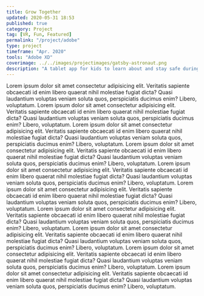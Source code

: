 ```yaml
---
title: Grow Together
updated: 2020-05-31 18:53
published: true
category: Project
tag: [VR, Fun, Featured]
permalink: "/project/adobe"
type: project
timeframe: "Apr. 2020"
tools: "Adobe XD"
coverimage: ../../images/projectimages/gatsby-astronaut.png
description: "A tablet app for kids to learn about and stay safe during the international pandemic through tending to a virtual garden. Designed for US-college-wide Adobe + Nickelodeon Creative Jam, at which my teammate and I received 6th place out of 145 teams."
---
```


Lorem ipsum dolor sit amet consectetur adipisicing elit. Veritatis sapiente obcaecati id enim libero quaerat nihil molestiae fugiat dicta? Quasi laudantium voluptas veniam soluta quos, perspiciatis ducimus enim? Libero, voluptatum.
Lorem ipsum dolor sit amet consectetur adipisicing elit. Veritatis sapiente obcaecati id enim libero quaerat nihil molestiae fugiat dicta? Quasi laudantium voluptas veniam soluta quos, perspiciatis ducimus enim? Libero, voluptatum.
Lorem ipsum dolor sit amet consectetur adipisicing elit. Veritatis sapiente obcaecati id enim libero quaerat nihil molestiae fugiat dicta? Quasi laudantium voluptas veniam soluta quos, perspiciatis ducimus enim? Libero, voluptatum.
Lorem ipsum dolor sit amet consectetur adipisicing elit. Veritatis sapiente obcaecati id enim libero quaerat nihil molestiae fugiat dicta? Quasi laudantium voluptas veniam soluta quos, perspiciatis ducimus enim? Libero, voluptatum.
Lorem ipsum dolor sit amet consectetur adipisicing elit. Veritatis sapiente obcaecati id enim libero quaerat nihil molestiae fugiat dicta? Quasi laudantium voluptas veniam soluta quos, perspiciatis ducimus enim? Libero, voluptatum.
Lorem ipsum dolor sit amet consectetur adipisicing elit. Veritatis sapiente obcaecati id enim libero quaerat nihil molestiae fugiat dicta? Quasi laudantium voluptas veniam soluta quos, perspiciatis ducimus enim? Libero, voluptatum.
Lorem ipsum dolor sit amet consectetur adipisicing elit. Veritatis sapiente obcaecati id enim libero quaerat nihil molestiae fugiat dicta? Quasi laudantium voluptas veniam soluta quos, perspiciatis ducimus enim? Libero, voluptatum.
Lorem ipsum dolor sit amet consectetur adipisicing elit. Veritatis sapiente obcaecati id enim libero quaerat nihil molestiae fugiat dicta? Quasi laudantium voluptas veniam soluta quos, perspiciatis ducimus enim? Libero, voluptatum.
Lorem ipsum dolor sit amet consectetur adipisicing elit. Veritatis sapiente obcaecati id enim libero quaerat nihil molestiae fugiat dicta? Quasi laudantium voluptas veniam soluta quos, perspiciatis ducimus enim? Libero, voluptatum.
Lorem ipsum dolor sit amet consectetur adipisicing elit. Veritatis sapiente obcaecati id enim libero quaerat nihil molestiae fugiat dicta? Quasi laudantium voluptas veniam soluta quos, perspiciatis ducimus enim? Libero, voluptatum.